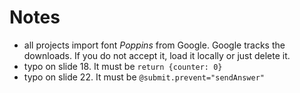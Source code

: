 # Notes
- all projects import font _Poppins_ from Google. Google tracks the downloads.
If you do not accept it, load it locally or just delete it.
- typo on slide 18. It must be `return {counter: 0}`
- typo on slide 22. It must be `@submit.prevent="sendAnswer"`